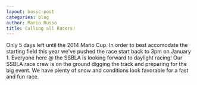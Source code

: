 ```yaml
---
layout: basic-post
categories: blog
author: Mario Russo
title: Calling all Racers!
---
```

Only 5 days left until the 2014 Mario Cup. In order to best accomodate the starting field this year we've pushed the race start back to 3pm on January 1. Everyone here @ the SSBLA is looking forward to daylight racing! Our SSBLA race crew is on the ground digging the track and preparing for the big event. We have plenty of snow and conditions look favorable for a fast and fun race.